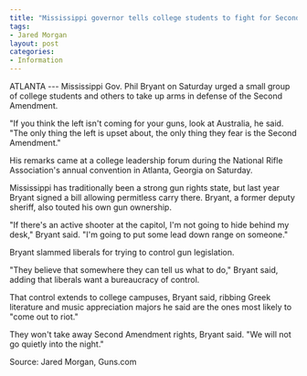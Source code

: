 ```yaml
---
title: "Mississippi governor tells college students to fight for Second Amendment"
tags:
- Jared Morgan
layout: post
categories:
- Information
---
```


ATLANTA --- Mississippi Gov. Phil Bryant on Saturday urged a small group of college students and others to take up arms in defense of the Second Amendment.

"If you think the left isn't coming for your guns, look at Australia, he said. "The only thing the left is upset about, the only thing they fear is the Second Amendment."

His remarks came at a college leadership forum during the National Rifle Association's annual convention in Atlanta, Georgia on Saturday.

Mississippi has traditionally been a strong gun rights state, but last year Bryant signed a bill allowing permitless carry there. Bryant, a former deputy sheriff, also touted his own gun ownership.

"If there's an active shooter at the capitol, I'm not going to hide behind my desk," Bryant said. "I'm going to put some lead down range on someone."

Bryant slammed liberals for trying to control gun legislation.

"They believe that somewhere they can tell us what to do," Bryant said, adding that liberals want a bureaucracy of control.

That control extends to college campuses, Bryant said, ribbing Greek literature and music appreciation majors he said are the ones most likely to "come out to riot."

They won't take away Second Amendment rights, Bryant said. "We will not go quietly into the night."

Source: Jared Morgan, Guns.com
